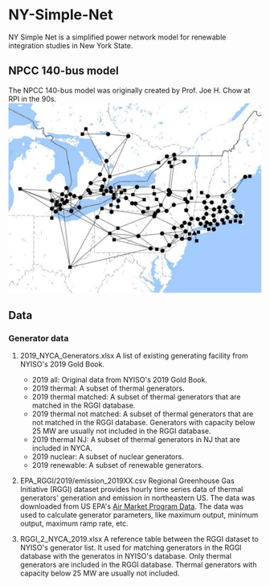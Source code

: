 # NY-Simple-Net
NY Simple Net is a simplified power network model for renewable integration studies in New York State.

## NPCC 140-bus model
The NPCC 140-bus model was originally created by Prof. Joe H. Chow at RPI in the 90s.
![NPCC 140-bus model](Data/NPCC140/Figures/NPCC140.jpg)

## Data

### Generator data
1. 2019_NYCA_Generators.xlsx
   A list of existing generating facility from NYISO's 2019 Gold Book.
   - 2019 all: Original data from NYISO's 2019 Gold Book.
   - 2019 thermal: A subset of thermal generators.
   - 2019 thermal matched: A subset of thermal generators that are matched in the RGGI database.
   - 2019 thermal not matched: A subset of thermal generators that are not matched in the RGGI database. Generators with capacity below 25 MW are usually not included in the RGGI database.
   - 2019 thermal NJ: A subset of thermal generators in NJ that are included in NYCA.
   - 2019 nuclear: A subset of nuclear generators.
   - 2019 renewable: A subset of renewable generators.

2. EPA_RGGI/2019/emission_2019XX.csv
   Regional Greenhouse Gas Initiative (RGGI) dataset provides hourly time series data of thermal generators' generation and emission in northeastern US. The data was downloaded from US EPA's [Air Market Program Data](https://ampd.epa.gov/ampd/). The data was used to calculate generator parameters, like maximum output, minimum output, maximum ramp rate, etc.

3. RGGI_2_NYCA_2019.xlsx
   A reference table between the RGGI dataset to NYISO's generator list. It used for matching generators in the RGGI database with the generatos in NYISO's database. Only thermal generators are included in the RGGI database. Thermal generators with capacity below 25 MW are usually not included.

### 
